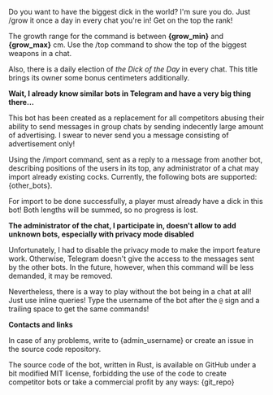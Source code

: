 Do you want to have the biggest dick in the world? I'm sure you do. Just /grow it once a day in every chat you're in! Get on the top the rank!

The growth range for the command is between <b>{grow_min}</b> and <b>{grow_max}</b> cm. Use the /top command to show the top of the biggest weapons in a chat.

Also, there is a daily election of <i>the Dick of the Day</i> in every chat. This title brings its owner some bonus centimeters additionally.

<b>Wait, I already know similar bots in Telegram and have a very big thing there…</b>

This bot has been created as a replacement for all competitors abusing their ability to send messages in group chats by sending indecently large amount of advertising. I swear to never send you a message consisting of advertisement only!

Using the /import command, sent as a reply to a message from another bot, describing positions of the users in its top, any administrator of a chat may import already existing cocks. Currently, the following bots are supported: {other_bots}.

For import to be done successfully, a player must already have a dick in this bot! Both lengths will be summed, so no progress is lost.

<b>The administrator of the chat, I participate in, doesn't allow to add unknown bots, especially with privacy mode disabled</b>

Unfortunately, I had to disable the privacy mode to make the import feature work. Otherwise, Telegram doesn't give the access to the messages sent by the other bots. In the future, however, when this command will be less demanded, it may be removed.

Nevertheless, there is a way to play without the bot being in a chat at all! Just use inline queries! Type the username of the bot after the <code>@</code> sign and a trailing space to get the same commands!

<b>Contacts and links</b>

In case of any problems, write to {admin_username} or create an issue in the source code repository.

The source code of the bot, written in Rust, is available on GitHub under a bit modified MIT license, forbidding the use of the code to create competitor bots or take a commercial profit by any ways: {git_repo}